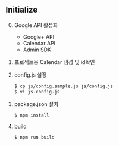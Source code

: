 Initialize
--------------------
0. Google API 활성화
    * Google+ API
    * Calendar API
    * Admin SDK
    
0. 프로젝트용 Calendar 생성 및 id확인
0. config.js 설정

    ```sh
    $ cp js/config.sample.js js/config.js
    $ vi js.config.js
    ```
0. package.json 설치

    ```sh
    $ npm install
    ```
0. build

    ```sh
    $ npm run build
    ```